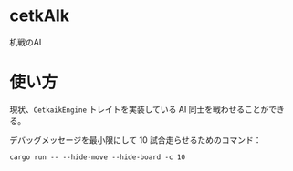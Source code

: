cetkAIk
====

机戦のAI

# 使い方
現状、`CetkaikEngine` トレイトを実装している AI 同士を戦わせることができる。

デバッグメッセージを最小限にして 10 試合走らせるためのコマンド：
```
cargo run -- --hide-move --hide-board -c 10
```
